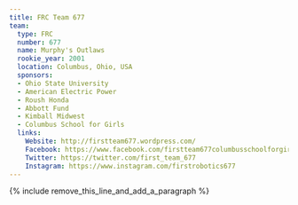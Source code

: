 ```yaml
---
title: FRC Team 677
team:
  type: FRC
  number: 677
  name: Murphy's Outlaws
  rookie_year: 2001
  location: Columbus, Ohio, USA
  sponsors:
  - Ohio State University
  - American Electric Power
  - Roush Honda
  - Abbott Fund
  - Kimball Midwest
  - Columbus School for Girls
  links:
    Website: http://firstteam677.wordpress.com/
    Facebook: https://www.facebook.com/firstteam677columbusschoolforgirls
    Twitter: https://twitter.com/first_team_677
    Instagram: https://www.instagram.com/firstrobotics677
---
```


{% include remove_this_line_and_add_a_paragraph %}